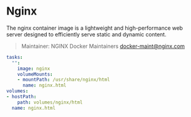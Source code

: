# Nginx

The nginx container image is a lightweight and high-performance web server designed to efficiently serve static and dynamic content.

> Maintainer: NGINX Docker Maintainers <docker-maint@nginx.com>

```yaml
tasks:
  "":
    image: nginx
    volumeMounts:
    - mountPath: /usr/share/nginx/html
      name: nginx.html
volumes:
- hostPath:
    path: volumes/nginx/html
  name: nginx.html
```

